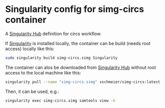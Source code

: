 # Singularity config for simg-circs container

A [Singularity Hub](https://www.singularity-hub.org/) definition for circs workflow.

If [Singularity](http://singularity.lbl.gov) is installed locally, the container can be build (needs root access) locally like this:

```bash
sudo singularity build simg-circs.simg Singularity
```

The container can alos be downloaded from [Singularity Hub](https://www.singularity-hub.org/) without root access to the local machine like this:

```bash
singularity pull --name "simg-circs.simg" sschmeier/simg-circs:latest 
```

Then, it can be used, e.g.:

```bash
singularity exec simg-circs.simg samtools view -h
```
